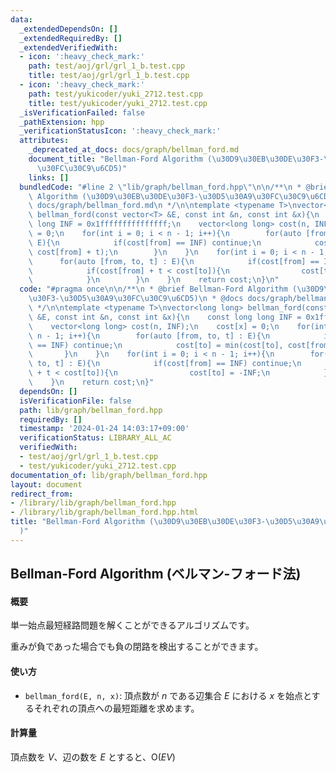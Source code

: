 ```yaml
---
data:
  _extendedDependsOn: []
  _extendedRequiredBy: []
  _extendedVerifiedWith:
  - icon: ':heavy_check_mark:'
    path: test/aoj/grl/grl_1_b.test.cpp
    title: test/aoj/grl/grl_1_b.test.cpp
  - icon: ':heavy_check_mark:'
    path: test/yukicoder/yuki_2712.test.cpp
    title: test/yukicoder/yuki_2712.test.cpp
  _isVerificationFailed: false
  _pathExtension: hpp
  _verificationStatusIcon: ':heavy_check_mark:'
  attributes:
    _deprecated_at_docs: docs/graph/bellman_ford.md
    document_title: "Bellman-Ford Algorithm (\u30D9\u30EB\u30DE\u30F3-\u30D5\u30A9\
      \u30FC\u30C9\u6CD5)"
    links: []
  bundledCode: "#line 2 \"lib/graph/bellman_ford.hpp\"\n\n/**\n * @brief Bellman-Ford\
    \ Algorithm (\u30D9\u30EB\u30DE\u30F3-\u30D5\u30A9\u30FC\u30C9\u6CD5)\n * @docs\
    \ docs/graph/bellman_ford.md\n */\n\ntemplate <typename T>\nvector<long long>\
    \ bellman_ford(const vector<T> &E, const int &n, const int &x){\n    const long\
    \ long INF = 0x1fffffffffffffff;\n    vector<long long> cost(n, INF);\n    cost[x]\
    \ = 0;\n    for(int i = 0; i < n - 1; i++){\n        for(auto [from, to, t] :\
    \ E){\n            if(cost[from] == INF) continue;\n            cost[to] = min(cost[to],\
    \ cost[from] + t);\n        }\n    }\n    for(int i = 0; i < n - 1; i++){\n  \
    \      for(auto [from, to, t] : E){\n            if(cost[from] == INF) continue;\n\
    \            if(cost[from] + t < cost[to]){\n                cost[to] = -INF;\n\
    \            }\n        }\n    }\n    return cost;\n}\n"
  code: "#pragma once\n\n/**\n * @brief Bellman-Ford Algorithm (\u30D9\u30EB\u30DE\
    \u30F3-\u30D5\u30A9\u30FC\u30C9\u6CD5)\n * @docs docs/graph/bellman_ford.md\n\
    \ */\n\ntemplate <typename T>\nvector<long long> bellman_ford(const vector<T>\
    \ &E, const int &n, const int &x){\n    const long long INF = 0x1fffffffffffffff;\n\
    \    vector<long long> cost(n, INF);\n    cost[x] = 0;\n    for(int i = 0; i <\
    \ n - 1; i++){\n        for(auto [from, to, t] : E){\n            if(cost[from]\
    \ == INF) continue;\n            cost[to] = min(cost[to], cost[from] + t);\n \
    \       }\n    }\n    for(int i = 0; i < n - 1; i++){\n        for(auto [from,\
    \ to, t] : E){\n            if(cost[from] == INF) continue;\n            if(cost[from]\
    \ + t < cost[to]){\n                cost[to] = -INF;\n            }\n        }\n\
    \    }\n    return cost;\n}"
  dependsOn: []
  isVerificationFile: false
  path: lib/graph/bellman_ford.hpp
  requiredBy: []
  timestamp: '2024-01-24 14:03:17+09:00'
  verificationStatus: LIBRARY_ALL_AC
  verifiedWith:
  - test/aoj/grl/grl_1_b.test.cpp
  - test/yukicoder/yuki_2712.test.cpp
documentation_of: lib/graph/bellman_ford.hpp
layout: document
redirect_from:
- /library/lib/graph/bellman_ford.hpp
- /library/lib/graph/bellman_ford.hpp.html
title: "Bellman-Ford Algorithm (\u30D9\u30EB\u30DE\u30F3-\u30D5\u30A9\u30FC\u30C9\u6CD5\
  )"
---
```

## Bellman-Ford Algorithm (ベルマン-フォード法)

#### 概要

単一始点最短経路問題を解くことができるアルゴリズムです。

重みが負であった場合でも負の閉路を検出することができます。

#### 使い方

- `bellman_ford(E, n, x)`: 頂点数が $n$ である辺集合 $E$ における $x$ を始点とするそれぞれの頂点への最短距離を求めます。

#### 計算量

頂点数を $V$、辺の数を $E$ とすると、$\mathrm{O}(EV)$